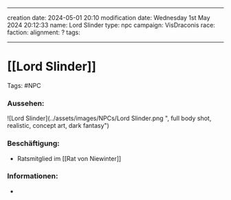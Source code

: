 
---
creation date: 2024-05-01 20:10 
modification date: Wednesday 1st May 2024 20:12:33 
name: Lord Slinder
type: npc 
campaign: VisDraconis
race: 
faction:
alignment: ?
tags:

--- 

# [[Lord Slinder]]

Tags: #NPC

### Aussehen:
![Lord Slinder](../assets/images/NPCs/Lord Slinder.png ", full body shot, realistic, concept art, dark fantasy")

### Beschäftigung:
- Ratsmitglied im [[Rat von Niewinter]]

### Informationen:
- 
